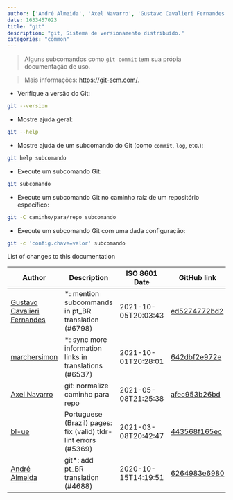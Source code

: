 ```yaml
---
author: ['André Almeida', 'Axel Navarro', 'Gustavo Cavalieri Fernandes', 'bl-ue', 'marchersimon']
date: 1633457023
title: "git"
description: "git, Sistema de versionamento distribuído."
categories: "common"
---
```

> Alguns subcomandos como `git commit` tem sua própia documentação de uso.

> Mais informações: <https://git-scm.com/>.

- Verifique a versão do Git:

```bash
git --version
```

- Mostre ajuda geral:

```bash
git --help
```

- Mostre ajuda de um subcomando do Git (como `commit`, `log`, etc.):

```bash
git help subcomando
```

- Execute um subcomando Git:

```bash
git subcomando
```

- Execute um subcomando Git no caminho raíz de um repositório específico:

```bash
git -C caminho/para/repo subcomando
```

- Execute um subcomando Git com uma dada configuração:

```bash
git -c 'config.chave=valor' subcomando
```
List of changes to this documentation


Author | Description | ISO 8601 Date | GitHub link
------|-----|-----|-----
[Gustavo Cavalieri Fernandes](mailto:gugacavalieri@gmail.com) | *: mention subcommands in pt_BR translation (#6798) | 2021-10-05T20:03:43 | [ed5274772bd2](https://github.com/tldr-pages/tldr/commit/ed5274772bd2b09eb465abfd4e132f47048783a2)
[marchersimon](mailto:50295997+marchersimon@users.noreply.github.com) | *: sync more information links in translations (#6537) | 2021-10-01T20:28:01 | [642dbf2e972e](https://github.com/tldr-pages/tldr/commit/642dbf2e972e388fab8c84ba3b4685fb862b6454)
[Axel Navarro](mailto:navarroaxel@gmail.com) | git: normalize caminho para repo | 2021-05-08T21:25:38 | [afec953b26bd](https://github.com/tldr-pages/tldr/commit/afec953b26bd75780fcde5be8166c7e7e3964799)
[bl-ue](mailto:54780737+bl-ue@users.noreply.github.com) | Portuguese (Brazil) pages: fix (valid) tldr-lint errors (#5369) | 2021-03-08T20:42:47 | [443568f165ec](https://github.com/tldr-pages/tldr/commit/443568f165eccbfa2521da66158f07e4e9d3bd7a)
[André Almeida](mailto:andrealmeid@riseup.net) | git*: add pt_BR translation (#4688) | 2020-10-15T14:19:51 | [6264983e6980](https://github.com/tldr-pages/tldr/commit/6264983e69803c46fd45d86ecea6c79ea5f61104)

